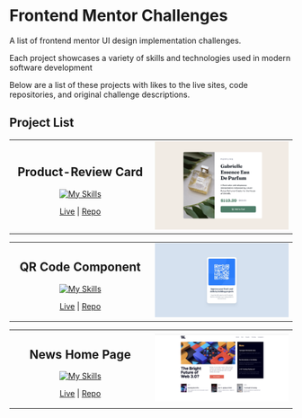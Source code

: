 # Frontend Mentor Challenges

A list of frontend mentor UI design implementation challenges.

Each project showcases a variety of skills and technologies used in modern software development

Below are a list of these projects with likes to the live sites, code repositories, and original challenge descriptions.

## Project List

<table>
	<tr>
		<td align="center" width="50%">
			<h2>Product-Review Card</h2>
			<p>
				<a href="https://skillicons.dev">
    			<img src="https://skillicons.dev/icons?i=html,css" alt="My Skills">
  			</a>
			</p>
			<p align="center">
    		<a href="https://product-review-card-mu.vercel.app/" target="_blank">Live</a> | 
				<a href="https://github.com/victorbruce/product-review-card" target="_blank">Repo</a>
  </p>
		</td>
		<td width="50%">
			<picture>
				<img src="./screenshots/product-review.png" alt="" />
			</picture>
		</td>
	</tr>
</table>

<table>
	<tr>
		<td align="center" width="50%">
			<h2>QR Code Component</h2>
			<p>
				<a href="https://skillicons.dev">
    			<img src="https://skillicons.dev/icons?i=html,css" alt="My Skills">
  			</a>
			</p>
			<p align="center">
    		<a href="https://qr-code-component-six-eta.vercel.app/" target="_blank">Live</a> | 
				<a href="https://github.com/victorbruce/qr-code-component" target="_blank">Repo</a>
  </p>
		</td>
		<td width="50%">
			<picture>
				<img src="./screenshots/qr-code-component.jpg" alt="" />
			</picture>
		</td>
	</tr>
</table>

<table>
	<tr>
		<td align="center" width="50%">
			<h2>News Home Page</h2>
			<p>
				<a href="https://skillicons.dev">
    			<img src="https://skillicons.dev/icons?i=react,tailwind,ts,vitest,testing-library" alt="My Skills">
  			</a>
			</p>
			<p align="center">
    		<a href="https://news-homepage-victorbruce.vercel.app/" target="_blank">Live</a> | 
				<a href="https://github.com/victorbruce/news-homepage" target="_blank">Repo</a>
  </p>
		</td>
		<td width="50%">
			<picture>
				<img src="./screenshots/news-homepage.png" alt="" />
			</picture>
		</td>
	</tr>
</table>